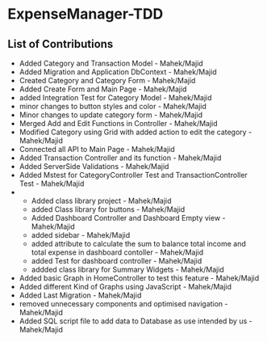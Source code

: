 # ExpenseManager-TDD

## List of Contributions
- Added Category and Transaction Model - Mahek/Majid
- Added Migration and Application DbContext - Mahek/Majid
- Created Category and Category Form - Mahek/Majid
- Added Create Form and Main Page - Mahek/Majid
- added Integration Test for Category Model - Mahek/Majid
- minor changes to button styles and color - Mahek/Majid
- Minor changes to update category form - Mahek/Majid
- Merged Add and Edit Functions in Controller - Mahek/Majid
- Modified Category using Grid with added action to edit the category - Mahek/Majid
- Connected all API to Main Page - Mahek/Majid
- Added Transaction Controller and its function - Mahek/Majid
- Added ServerSide Validations - Mahek/Majid
- Added Mstest for CategoryController Test and TransactionController Test - Mahek/Majid
- - Added class library project - Mahek/Majid
  - added Class library for buttons - Mahek/Majid
  - Added  Dashboard Controller and Dashboard Empty view - Mahek/Majid 
  - added sidebar - Mahek/Majid
  - added attribute to calculate the sum to balance total income and total expense in dashboard contoller - Mahek/Majid
  - added Test for dashboard controller - Mahek/Majid
  - addded class library for Summary Widgets - Mahek/Majid
- Added basic Graph in HomeController to test this feature - Mahek/Majid 
- Added different Kind of Graphs using JavaScript - Mahek/Majid 
- Added Last Migration - Mahek/Majid 
- removed unnecessary components and optimised navigation - Mahek/Majid 
- Added SQL script file to add data to Database as use intended by us - Mahek/Majid 
  
